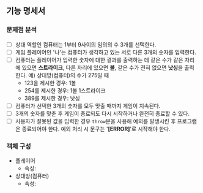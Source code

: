 ## 기능 명세서

### 문제점 분석
- [ ] 상대 역할인 컴퓨터는 1부터 9사이의 임의의 수 3개를 선택한다.
- [ ] 게임 플레이어인 '나'는 컴퓨터가 생각하고 있는 서로 다른 3개의 숫자를 입력한다.
- [ ] 컴퓨터는 플레이어가 입력한 숫자에 대한 결과를 출력하는 데 같은 수가 같은 자리에 있으면 **스트라이크**, 다른 자리에 있으면 **볼**, 같은 수가 전혀 없으면 **낫싱**을 출력한다.
    예) 상대방(컴퓨터)의 수가 275일 때
     - 123을 제시한 경우: 1볼
     - 254를 제시한 경우: 1볼 1스트라이크
     - 389를 제시한 경우: 낫싱
- [ ] 컴퓨터가 선택한 3개의 숫자를 모두 맞출 때까지 게임이 지속된다.
- [ ] 3개의 숫자를 맞춘 후 게임이 종료되도 다시 시작하거나 완전히 종료할 수 있다.
- [ ] 사용자가 잘못된 값을 입력한 경우 ```throw```문을 사용해 예외를 발생시킨 후 프로그램은 종료되어야 한다. 예외 처리 시 문구는 '**[ERROR]**'로 시작해야 한다.

### 객체 구성

- 플레이어
    - 속성:
- 상대방(컴퓨터)
    - 속성: 